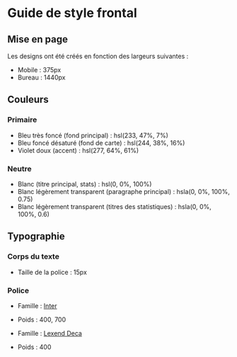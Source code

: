 # Guide de style frontal

## Mise en page

Les designs ont été créés en fonction des largeurs suivantes :

- Mobile : 375px
- Bureau : 1440px

## Couleurs

### Primaire

- Bleu très foncé (fond principal) : hsl(233, 47%, 7%)
- Bleu foncé désaturé (fond de carte) : hsl(244, 38%, 16%)
- Violet doux (accent) : hsl(277, 64%, 61%)

### Neutre

- Blanc (titre principal, stats) : hsl(0, 0%, 100%)
- Blanc légèrement transparent (paragraphe principal) : hsla(0, 0%, 100%, 0.75)
- Blanc légèrement transparent (titres des statistiques) : hsla(0, 0%, 100%, 0.6)

## Typographie

### Corps du texte

- Taille de la police : 15px

### Police

- Famille : [Inter](https://fonts.google.com/specimen/Inter)
- Poids : 400, 700

- Famille : [Lexend Deca](https://fonts.google.com/specimen/Lexend+Deca)
- Poids : 400
